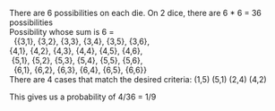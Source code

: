 There are 6 possibilities on each die. On 2 dice, there are 6 * 6 = 36 possibilities<br>
Possibility whose sum is 6 = <br>
‌‌ ‌‌‌‌‌ {{3,1}, {3,2}, {3,3}, {3,4}, {3,5}, {3,6},<br>
   {4,1}, {4,2}, {4,3}, {4,4}, {4,5}, {4,6},<br>
‌‌‌   {5,1}, {5,2}, {5,3}, {5,4}, {5,5}, {5,6},<br>
‌‌‌ ‌  {6,1}, {6,2}, {6,3}, {6,4}, {6,5}, {6,6}}<br>
There are 4 cases that match the desired criteria: (1,5) (5,1) (2,4) (4,2)<br>

This gives us a probability of 4/36 = 1/9<br>

